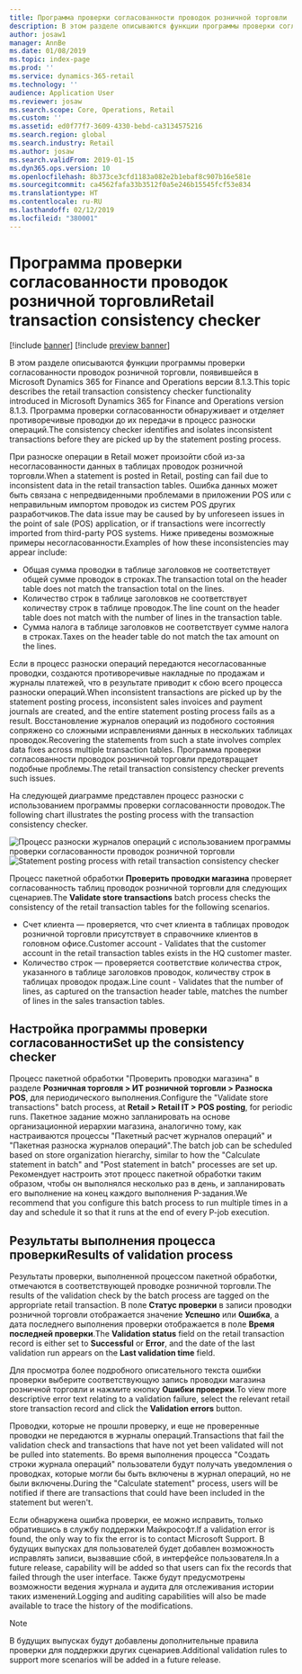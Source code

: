 ```yaml
---
title: Программа проверки согласованности проводок розничной торговли
description: В этом разделе описываются функции программы проверки согласованности проводок розничной торговли в Microsoft Dynamics 365 for Retail.
author: josaw1
manager: AnnBe
ms.date: 01/08/2019
ms.topic: index-page
ms.prod: ''
ms.service: dynamics-365-retail
ms.technology: ''
audience: Application User
ms.reviewer: josaw
ms.search.scope: Core, Operations, Retail
ms.custom: ''
ms.assetid: ed0f77f7-3609-4330-bebd-ca3134575216
ms.search.region: global
ms.search.industry: Retail
ms.author: josaw
ms.search.validFrom: 2019-01-15
ms.dyn365.ops.version: 10
ms.openlocfilehash: 8b373ce3cfd1183a082e2b1ebaf8c907b16e581e
ms.sourcegitcommit: ca4562fafa33b3512f0a5e246b15545fcf53e834
ms.translationtype: HT
ms.contentlocale: ru-RU
ms.lasthandoff: 02/12/2019
ms.locfileid: "380001"
---
```

# <a name="retail-transaction-consistency-checker"></a><span data-ttu-id="fa167-103">Программа проверки согласованности проводок розничной торговли</span><span class="sxs-lookup"><span data-stu-id="fa167-103">Retail transaction consistency checker</span></span>


[!include [banner](includes/banner.md)]
[!include [preview banner](includes/preview-banner.md)]

<span data-ttu-id="fa167-104">В этом разделе описываются функции программы проверки согласованности проводок розничной торговли, появившейся в Microsoft Dynamics 365 for Finance and Operations версии 8.1.3.</span><span class="sxs-lookup"><span data-stu-id="fa167-104">This topic describes the retail transaction consistency checker functionality introduced in Microsoft Dynamics 365 for Finance and Operations version 8.1.3.</span></span> <span data-ttu-id="fa167-105">Программа проверки согласованности обнаруживает и отделяет противоречивые проводки до их передачи в процесс разноски операций.</span><span class="sxs-lookup"><span data-stu-id="fa167-105">The consistency checker identifies and isolates inconsistent transactions before they are picked up by the statement posting process.</span></span>

<span data-ttu-id="fa167-106">При разноске операции в Retail может произойти сбой из-за несогласованности данных в таблицах проводок розничной торговли.</span><span class="sxs-lookup"><span data-stu-id="fa167-106">When a statement is posted in Retail, posting can fail due to inconsistent data in the retail transaction tables.</span></span> <span data-ttu-id="fa167-107">Ошибка данных может быть связана с непредвиденными проблемами в приложении POS или с неправильным импортом проводок из систем POS других разработчиков.</span><span class="sxs-lookup"><span data-stu-id="fa167-107">The data issue may be caused by by unforeseen issues in the point of sale (POS) application, or if transactions were incorrectly imported from third-party POS systems.</span></span> <span data-ttu-id="fa167-108">Ниже приведены возможные примеры несогласованности.</span><span class="sxs-lookup"><span data-stu-id="fa167-108">Examples of how these inconsistencies may appear include:</span></span> 

  - <span data-ttu-id="fa167-109">Общая сумма проводки в таблице заголовков не соответствует общей сумме проводок в строках.</span><span class="sxs-lookup"><span data-stu-id="fa167-109">The transaction total on the header table does not match the transaction total on the lines.</span></span>
  - <span data-ttu-id="fa167-110">Количество строк в таблице заголовков не соответствует количеству строк в таблице проводок.</span><span class="sxs-lookup"><span data-stu-id="fa167-110">The line count on the header table does not match with the number of lines in the transaction table.</span></span>
  - <span data-ttu-id="fa167-111">Сумма налога в таблице заголовков не соответствует сумме налога в строках.</span><span class="sxs-lookup"><span data-stu-id="fa167-111">Taxes on the header table do not match the tax amount on the lines.</span></span> 
  
<span data-ttu-id="fa167-112">Если в процесс разноски операций передаются несогласованные проводки, создаются противоречивые накладные по продажам и журналы платежей, что в результате приводит к сбою всего процесса разноски операций.</span><span class="sxs-lookup"><span data-stu-id="fa167-112">When inconsistent transactions are picked up by the statement posting process, inconsistent sales invoices and payment journals are created, and the entire statement posting process fails as a result.</span></span> <span data-ttu-id="fa167-113">Восстановление журналов операций из подобного состояния сопряжено со сложными исправлениями данных в нескольких таблицах проводок.</span><span class="sxs-lookup"><span data-stu-id="fa167-113">Recovering the statements from such a state involves complex data fixes across multiple transaction tables.</span></span> <span data-ttu-id="fa167-114">Программа проверки согласованности проводок розничной торговли предотвращает подобные проблемы.</span><span class="sxs-lookup"><span data-stu-id="fa167-114">The retail transaction consistency checker prevents such issues.</span></span>

<span data-ttu-id="fa167-115">На следующей диаграмме представлен процесс разноски с использованием программы проверки согласованности проводок.</span><span class="sxs-lookup"><span data-stu-id="fa167-115">The following chart illustrates the posting process with the transaction consistency checker.</span></span>

<span data-ttu-id="fa167-116">![Процесс разноски журналов операций с использованием программы проверки согласованности проводок розничной торговли](./media/validchecker.png "Процесс разноски журналов операций с использованием программы проверки согласованности проводок розничной торговли")</span><span class="sxs-lookup"><span data-stu-id="fa167-116">![Statement posting process with retail transaction consistency checker](./media/validchecker.png "Statement posting process with retail transaction consistency checker")</span></span>

<span data-ttu-id="fa167-117">Процесс пакетной обработки **Проверить проводки магазина** проверяет согласованность таблиц проводок розничной торговли для следующих сценариев.</span><span class="sxs-lookup"><span data-stu-id="fa167-117">The **Validate store transactions** batch process checks the consistency of the retail transaction tables for the following scenarios.</span></span>

- <span data-ttu-id="fa167-118">Счет клиента — проверяется, что счет клиента в таблицах проводок розничной торговли присутствует в справочнике клиентов в головном офисе.</span><span class="sxs-lookup"><span data-stu-id="fa167-118">Customer account - Validates that the customer account in the retail transaction tables exists in the HQ customer master.</span></span>
- <span data-ttu-id="fa167-119">Количество строк — проверяется соответствие количества строк, указанного в таблице заголовков проводок, количеству строк в таблицах проводок продаж.</span><span class="sxs-lookup"><span data-stu-id="fa167-119">Line count - Validates that the number of lines, as captured on the transaction header table, matches the number of lines in the sales transaction tables.</span></span>

## <a name="set-up-the-consistency-checker"></a><span data-ttu-id="fa167-120">Настройка программы проверки согласованности</span><span class="sxs-lookup"><span data-stu-id="fa167-120">Set up the consistency checker</span></span>
<span data-ttu-id="fa167-121">Процесс пакетной обработки "Проверить проводки магазина" в разделе **Розничная торговля \> ИТ розничной торговли \> Разноска POS**, для периодического выполнения.</span><span class="sxs-lookup"><span data-stu-id="fa167-121">Configure the "Validate store transactions" batch process, at **Retail \> Retail IT \> POS posting**, for periodic runs.</span></span> <span data-ttu-id="fa167-122">Пакетное задание можно запланировать на основе организационной иерархии магазина, аналогично тому, как настраиваются процессы "Пакетный расчет журналов операций" и "Пакетная разноска журналов операций".</span><span class="sxs-lookup"><span data-stu-id="fa167-122">The batch job can be scheduled based on store organization hierarchy, similar to how the "Calculate statement in batch" and "Post statement in batch" processes are set up.</span></span> <span data-ttu-id="fa167-123">Рекомендует настроить этот процесс пакетной обработки таким образом, чтобы он выполнялся несколько раз в день, и запланировать его выполнение на конец каждого выполнения P-задания.</span><span class="sxs-lookup"><span data-stu-id="fa167-123">We recommend that you configure this batch process to run multiple times in a day and schedule it so that it runs at the end of every P-job execution.</span></span>

## <a name="results-of-validation-process"></a><span data-ttu-id="fa167-124">Результаты выполнения процесса проверки</span><span class="sxs-lookup"><span data-stu-id="fa167-124">Results of validation process</span></span>
<span data-ttu-id="fa167-125">Результаты проверки, выполненной процессом пакетной обработки, отмечаются в соответствующей проводке розничной торговли.</span><span class="sxs-lookup"><span data-stu-id="fa167-125">The results of the validation check by the batch process are tagged on the appropriate retail transaction.</span></span> <span data-ttu-id="fa167-126">В поле **Статус проверки** в записи проводки розничной торговли отображается значение **Успешно** или **Ошибка**, а дата последнего выполнения проверки отображается в поле **Время последней проверки**.</span><span class="sxs-lookup"><span data-stu-id="fa167-126">The **Validation status** field on the retail transaction record is either set to **Successful** or **Error**, and the date of the last validation run appears on the **Last validation time** field.</span></span>

<span data-ttu-id="fa167-127">Для просмотра более подробного описательного текста ошибки проверки выберите соответствующую запись проводки магазина розничной торговли и нажмите кнопку **Ошибки проверки**.</span><span class="sxs-lookup"><span data-stu-id="fa167-127">To view more descriptive error text relating to a validation failure, select the relevant retail store transaction record and click the **Validation errors** button.</span></span>

<span data-ttu-id="fa167-128">Проводки, которые не прошли проверку, и еще не проверенные проводки не передаются в журналы операций.</span><span class="sxs-lookup"><span data-stu-id="fa167-128">Transactions that fail the validation check and transactions that have not yet been validated will not be pulled into statements.</span></span> <span data-ttu-id="fa167-129">Во время выполнения процесса "Создать строки журнала операций" пользователи будут получать уведомления о проводках, которые могли бы быть включены в журнал операций, но не были включены.</span><span class="sxs-lookup"><span data-stu-id="fa167-129">During the "Calculate statement" process, users will be notified if there are transactions that could have been included in the statement but weren't.</span></span>

<span data-ttu-id="fa167-130">Если обнаружена ошибка проверки, ее можно исправить, только обратившись в службу поддержки Майкрософт.</span><span class="sxs-lookup"><span data-stu-id="fa167-130">If a validation error is found, the only way to fix the error is to contact Microsoft Support.</span></span> <span data-ttu-id="fa167-131">В будущих выпусках для пользователей будет добавлен возможность исправлять записи, вызвавшие сбой, в интерфейсе пользователя.</span><span class="sxs-lookup"><span data-stu-id="fa167-131">In a future release, capability will be added so that users can fix the records that failed through the user interface.</span></span> <span data-ttu-id="fa167-132">Также будут предусмотрены возможности ведения журнала и аудита для отслеживания истории таких изменений.</span><span class="sxs-lookup"><span data-stu-id="fa167-132">Logging and auditing capabilities will also be made available to trace the history of the modifications.</span></span>

> [!NOTE]
> <span data-ttu-id="fa167-133">В будущих выпусках будут добавлены дополнительные правила проверки для поддержки других сценариев.</span><span class="sxs-lookup"><span data-stu-id="fa167-133">Additional validation rules to support more scenarios will be added in a future release.</span></span>
